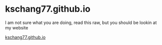 # kschang77.github.io

I am not sure what you are doing, read this raw, but you should be lookin at my website

[kschang77.github.io](https://kschang77.github.io)
